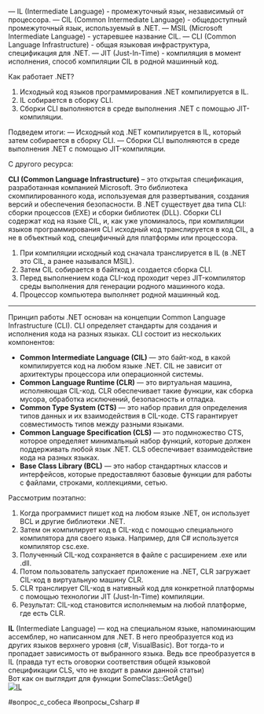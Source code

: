 
— IL (Intermediate Language) - промежуточный язык, независимый от процессора.
— CIL (Common Intermediate Language) - общедоступный промежуточный язык, используемый в .NET.
— MSIL (Microsoft Intermediate Language) - устаревшее название CIL.
— CLI (Common Language Infrastructure) - общая языковая инфраструктура, спецификация для .NET.
— JIT (Just-In-Time) - компиляция в момент исполнения, способ компиляции CIL в родной машинный код.

Как работает .NET?
1. Исходный код языков программирования .NET компилируется в IL.
2. IL собирается в сборку CLI.
3. Сборки CLI выполняются в среде выполнения .NET с помощью JIT-компиляции.

Подведем итоги:
— Исходный код .NET компилируется в IL, который затем собирается в сборку CLI.
— Сборки CLI выполняются в среде выполнения .NET с помощью JIT-компиляции.

С другого ресурса:

**CLI (Common Language Infrastructure)** – это открытая спецификация, разработанная компанией Microsoft. Это библиотека скомпилированного кода, используемая для развертывания, создания версий и обеспечения безопасности. В .NET существует два типа CLI: сборки процессов (EXE) и сборки библиотек (DLL). Сборки CLI содержат код на языке CIL, и, как уже упоминалось, при компиляции языков программирования CLI исходный код транслируется в код CIL, а не в объектный код, специфичный для платформы или процессора.

1. При компиляции исходный код сначала транслируется в IL (в .NET это CIL, а ранее назывался MSIL).
2. Затем CIL собирается в байткод и создается сборка CLI.
3. Перед выполнением кода CLI-код проходит через JIT-компилятор среды выполнения для генерации родного машинного кода.
4. Процессор компьютера выполняет родной машинный код.

--------------------------------------------------
Принцип работы .NET основан на концепции Common Language Infrastructure (CLI). CLI определяет стандарты для создания и исполнения кода на разных языках. CLI состоит из нескольких компонентов:

- **Common Intermediate Language (CIL)** — это байт-код, в какой компилируется код на любом языке .NET. CIL не зависит от архитектуры процессора или операционной системы.
- **Common Language Runtime (CLR)** — это виртуальная машина, исполняющая CIL-код. CLR обеспечивает такие функции, как сборка мусора, обработка исключений, безопасность и отладка.
- **Common Type System (CTS)** — это набор правил для определения типов данных и их взаимодействия в CIL-коде. CTS гарантирует совместимость типов между разными языками.
- **Common Language Specification (CLS)** — это подмножество CTS, которое определяет минимальный набор функций, которые должен поддерживать любой язык .NET. CLS обеспечивает взаимодействие кода на разных языках.
- **Base Class Library (BCL)** — это набор стандартных классов и интерфейсов, которые предоставляют базовые функции для работы с файлами, строками, коллекциями, сетью.

Рассмотрим поэтапно:

1. Когда программист пишет код на любом языке .NET, он использует BCL и другие библиотеки .NET.
2. Затем он компилирует код в CIL-код с помощью специального компилятора для своего языка. Например, для C# используется компилятор csc.exe.
3. Полученный CIL-код сохраняется в файле с расширением .exe или .dll.
4. Потом пользователь запускает приложение на .NET, CLR загружает CIL-код в виртуальную машину CLR.
5. CLR транслирует CIL-код в нативный код для конкретной платформы с помощью технологии JIT (Just-In-Time) компиляции.
6. Результат: CIL-код становится исполняемым на любой платформе, где есть CLR.


**IL** (Intermediate Language) — код на специальном языке, напоминающим ассемблер, но написанном для .NET. В него преобразуется код из других языков верхнего уровня (c#, VisualBasic). Вот тогда-то и пропадает зависимость от выбранного языка. Ведь все преобразуется в IL (правда тут есть оговорки соответствия общей языковой спецификации CLS, что не входит в рамки данной статьи)  
Вот как он выглядит для функции SomeClass::GetAge()  
[![IL](https://habrastorage.org/r/w1560/getpro/habr/post_images/d74/489/e68/d74489e68d5cdd93ad46682e50960afc.jpg)](http://www.flickr.com/photos/49055286@N07/4497521477/ "IL by asArtem, on Flickr")

#вопрос_с_собеса #вопросы_Csharp #